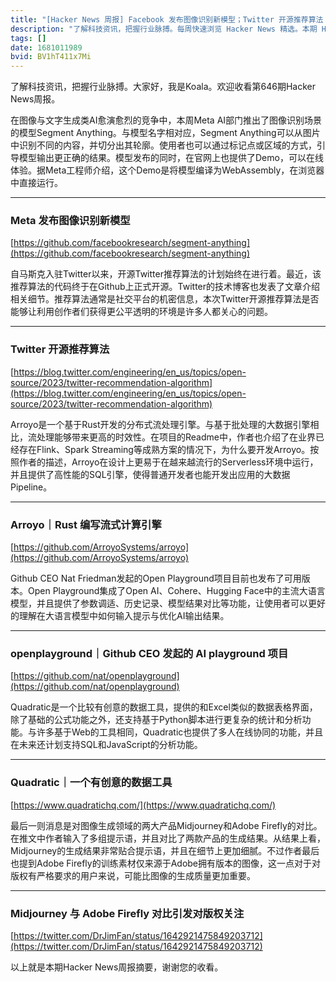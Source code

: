 ```yaml
---
title: "[Hacker News 周报] Facebook 发布图像识别新模型；Twitter 开源推荐算法；Rust 编写流式计算引擎"
description: "了解科技资讯，把握行业脉搏。每周快速浏览 Hacker News 精选。本期 Hacker Newsletter 地址: https://mailchi.mp/hackernewsletter/645-2562316?e=afe3b8e060"
tags: []
date: 1681011989
bvid: BV1hT411x7Mi
---
```

了解科技资讯，把握行业脉搏。大家好，我是Koala。欢迎收看第646期Hacker News周报。

在图像与文字生成类AI愈演愈烈的竞争中，本周Meta AI部门推出了图像识别场景的模型Segment Anything。与模型名字相对应，Segment Anything可以从图片中识别不同的内容，并切分出其轮廓。使用者也可以通过标记点或区域的方式，引导模型输出更正确的结果。模型发布的同时，在官网上也提供了Demo，可以在线体验。据Meta工程师介绍，这个Demo是将模型编译为WebAssembly，在浏览器中直接运行。

---
### Meta 发布图像识别新模型
[https://github.com/facebookresearch/segment-anything](https://github.com/facebookresearch/segment-anything)

自马斯克入驻Twitter以来，开源Twitter推荐算法的计划始终在进行着。最近，该推荐算法的代码终于在Github上正式开源。Twitter的技术博客也发表了文章介绍相关细节。推荐算法通常是社交平台的机密信息，本次Twitter开源推荐算法是否能够让利用创作者们获得更公平透明的环境是许多人都关心的问题。

---
### Twitter 开源推荐算法
[https://blog.twitter.com/engineering/en_us/topics/open-source/2023/twitter-recommendation-algorithm](https://blog.twitter.com/engineering/en_us/topics/open-source/2023/twitter-recommendation-algorithm)

Arroyo是一个基于Rust开发的分布式流处理引擎。与基于批处理的大数据引擎相比，流处理能够带来更高的时效性。在项目的Readme中，作者也介绍了在业界已经存在Flink、Spark Streaming等成熟方案的情况下，为什么要开发Arroyo。按照作者的描述，Arroyo在设计上更易于在越来越流行的Serverless环境中运行，并且提供了高性能的SQL引擎，使得普通开发者也能开发出应用的大数据Pipeline。

---
### Arroyo｜Rust 编写流式计算引擎
[https://github.com/ArroyoSystems/arroyo](https://github.com/ArroyoSystems/arroyo)

Github CEO Nat Friedman发起的Open Playground项目目前也发布了可用版本。Open Playground集成了Open AI、Cohere、Hugging Face中的主流大语言模型，并且提供了参数调适、历史记录、模型结果对比等功能，让使用者可以更好的理解在大语言模型中如何输入提示与优化AI输出结果。

---
### openplayground｜Github CEO 发起的 AI playground 项目
[https://github.com/nat/openplayground](https://github.com/nat/openplayground)

Quadratic是一个比较有创意的数据工具，提供的和Excel类似的数据表格界面，除了基础的公式功能之外，还支持基于Python脚本进行更复杂的统计和分析功能。与许多基于Web的工具相同，Quadratic也提供了多人在线协同的功能，并且在未来还计划支持SQL和JavaScript的分析功能。

---
### Quadratic｜一个有创意的数据工具
[https://www.quadratichq.com/](https://www.quadratichq.com/)

最后一则消息是对图像生成领域的两大产品Midjourney和Adobe Firefly的对比。在推文中作者输入了多组提示语，并且对比了两款产品的生成结果。从结果上看，Midjourney的生成结果非常贴合提示语，并且在细节上更加细腻。不过作者最后也提到Adobe Firefly的训练素材仅来源于Adobe拥有版本的图像，这一点对于对版权有严格要求的用户来说，可能比图像的生成质量更加重要。

---
### Midjourney 与 Adobe Firefly 对比引发对版权关注
[https://twitter.com/DrJimFan/status/1642921475849203712](https://twitter.com/DrJimFan/status/1642921475849203712)

以上就是本期Hacker News周报摘要，谢谢您的收看。


